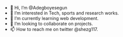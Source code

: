 - 👋 Hi, I’m @Adegboyesegun
- 👀 I’m interested in Tech, sports and research works.
- 🌱 I’m currently learning web development.
- 💞️ I’m looking to collaborate on projects.
- 📫 How to reach me on twitter @shezg117.

